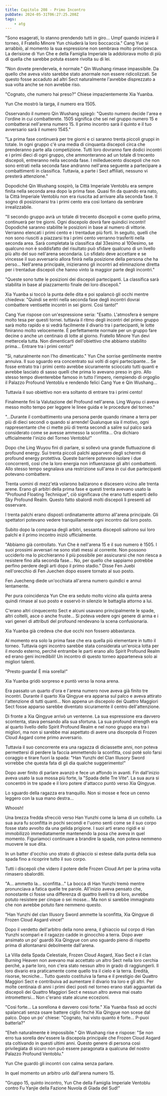 ```yaml
---
title: Capitolo 208 - Primo Incontro
pubDate: 2024-05-31T06:27:25.208Z
tags:
    - atg
---
```



"Sono esagerati, lo stanno prendendo tutti in giro... Umpf quando inizierà il torneo, il Fratello Minore Yun chiuderà la loro boccaccia."
Cang Yue si arrabbiò, al momento la sua espressione non sembrava molto principesca. La derisione di Yun Che e della Famiglia Imperiale la addolorava molto di più di quella che sarebbe potuta essere rivolta su di lei.


"Non dovete prendervela, è normale." Qin Wushang rimase impassibile. Da quello che aveva visto sarebbe stato anormale non essere ridicolizzati. Se questo fosse accaduto ad altri Sect naturalmente l'avrebbe disprezzato a sua volta anche se non avrebbe riso.


"Cognato, che numero hai preso?" Chiese impazientemente Xia Yuanba.


Yun Che mostrò la targa, il numero era 1505.


Osservando il numero Qin Wushang spiegò: "Questo numero decide l'area e l'ordine in cui combatterete. 1505 significa che sei nel gruppo numero 15 e combatterai nell'arena numero 15. Il primo incontro sarà il quinto e il tuo avversario sarà il numero 1545."


"La prima fase continuerà per tre giorni e ci saranno trenta piccoli gruppi in totale. In ogni gruppo c'è una media di cinquanta discepoli circa che prenderanno parte alla competizione. Tutti loro dovranno fare dodici incontri e i primi dieci di ogni gruppo, che ammonteranno ad un totale di trecento discepoli, entreranno nella seconda fase.
I milleduecento discepoli che non sono entrati nella seconda fase andranno nell'area seguente a partecipare a combattimenti in classifica. Tuttavia, a parte i Sect affiliati, nessuno vi presterà attenzione."


Dopodiché Qin Wushang sospirò, la Città Imperiale Ventoblu era sempre finita nella seconda area dopo la prima fase. Quasi fin da quando era nato, la Città Imperiale Ventoblu non era riuscita ad arrivare alla seconda fase. Il sogno di posizionarsi tra i primi cento era così lontano da sembrare irrealizzabile.


"Il secondo gruppo avrà un totale di trecento discepoli e come quello prima, continuerà per tre giorni. Ogni discepolo dovrà fare quindici incontri!
Dopodiché saranno stabilite le posizioni in base al numero di vittorie.
Verranno elencati i primi cento e i trentadue più forti. In seguito, quelli che non sono riusciti a piazzarsi tra i primi cento verranno trasferiti nella seconda area.
Sarà completata la classifica dal 33esimo al 100esimo, se qualcuno non è soddisfatto del risultato può sfidare qualcuno di un livello più alto del suo nell'arena secondaria. Lo sfidato deve accettare e se vincesse il suo avversario allora finirà nella posizione della persona che ha perso... Nell'arena principale, inizieranno gli incontri ad eliminazione diretta per i trentadue discepoli che hanno vinto la maggior parte degli incontri."


"Queste sono tutte le posizioni dei discepoli partecipanti. La classifica sarà stabilita in base al piazzamento finale dei loro discepoli."


Xia Yuanba si toccò la punta delle dita e poi spalancò gli occhi mentre chiedeva: "Quindi se entri nella seconda fase degli incontri dovrai combattere ventisette incontri in sei giorni. Così tanto!"


Cang Yue rispose con un'espressione seria: "Esatto. L'atmosfera è sempre molto tesa per questi tornei. tuttavia il ritmo degli incontri del primo gruppo sarà molto rapido e si vedrà facilmente il divario tra i partecipanti, le lotte finiranno molto velocemente. È perfettamente normale per un gruppo fare decine o anche un centinaio di lotte al giorno. Fratello Minore Yun devi mettercela tutta.
Non dimenticarti dell'obiettivo che abbiamo stabilito prima... Entrare tra i primi cento!"


"Sì, naturalmente non l'ho dimenticato." Yun Che sorrise gentilmente mentre annuiva. Il suo sguardo era concentrato sui volti di ogni partecipante... Se fosse entrato tra i primi cento avrebbe sicuramente scioccato tutti quanti e avrebbe lasciato di sasso quelli che prima lo avevano preso in giro. Allo stesso tempo diventerebbe famoso in tutto l'impero, riempiendo di orgoglio il Palazzo Profound Ventoblu e rendendo felici Cang Yue e Qin Wushang...


Tuttavia il suo obiettivo non era soltanto di entrare tra i primi cento!


Finalmente finì la Valutazione del Profound nell'arena. Ling Wuyou ci aveva messo molto tempo per leggere le linee guida e le procedure del torneo."


"...Durante il combattimento una persona perde quando rimane a terra per più di dieci secondi o quando si arrende! Qualunque sia il motivo, ogni rappresentante che ci mette più di trenta secondi a salire sul palco sarà considerato come se avesse ammesso la sconfitta... Ora dichiaro ufficialmente l'inizio del Torneo Ventoblu!"


Dopo che Ling Wuyou finì di parlare, si sollevò una grande fluttuazione di profound energy.
Sui trenta piccoli palchi apparvero degli schermi di profound energy protettiva. Queste barriere potevano isolare i due concorrenti, così che la loro energia non influenzasse gli altri combattenti. Allo stesso tempo segnalava una restrizione sull'area in cui due partecipanti potevano combattere.


Trenta uomini di mezz'età volarono balzarono e discesero vicino alle trenta arene. Erano gli arbitri della prima fase e questi trenta avevano usato la "Profound Floating Technique", ciò significava che erano tutti esperti dello Sky Profound Realm. Questo fatto sbalordì molti discepoli lì presenti ad osservare.


I trenta palchi erano disposti ordinatamente attorno all'arena principale. Gli spettatori potevano vedere tranquillamente ogni incontro dal loro posto.


Subito dopo la comparsa degli arbitri, sessanta discepoli salirono sui loro palchi e il primo incontro iniziò ufficialmente.


"Abbiamo già controllato. Yun Che è nell'arena 15 e il suo numero è 1505. I suoi prossimi avversari ne sono stati messi al corrente. Non possono ucciderlo ma lo picchieranno il più possibile per assicurarsi che non riesca a resistere fino alla seconda fase... No, per quello che sappiamo potrebbe perfino perdere degli arti dopo il primo stadio." Disse Fen Juebi nell'orecchio di Fen Juechen dopo essere tornato al suo posto.


Fen Juecheng diede un'occhiata all'arena numero quindici e annuì lentamente.


Per pura coincidenza Yun Che era seduto molto vicino alla quinta arena quindi rimase al suo posto e osservò in silenzio le battaglia attorno a lui.


C'erano altri cinquecento Sect e alcuni usavano principalmente le spade, altri coltelli, asce o anche fruste... Si poteva vedere ogni genere di arma e i vari generi di attributi del profound rendevano la scena confusionaria.


Xia Yuanba già credeva che due occhi non fossero abbastanza.


Al momento era solo la prima fase che era quella più elementare in tutto il torneo. Tuttavia ogni incontro sarebbe stata considerata un'eroica lotta per il mondo esterno, perché entrambe le parti erano allo Spirit Profound Realm ed erano geni incredibili! Un incontro di questo torneo apparteneva solo ai migliori talenti.


"Presto guarda! È mia sorella!"


Xia Yuanba gridò sorpreso e puntò verso la nona arena.


Era passato un quarto d'ora e l'arena numero nove aveva già finito tre incontri. Durante il quarto Xia Qingyue era apparsa sul palco e aveva attirato l'attenzione di tutti quanti... Non appena un discepolo dei Quattro Maggiori Sect fosse apparso sarebbe diventato sicuramente il centro dell'attenzione.


Di fronte a Xia Qingyue arrivò un ventenne. La sua espressione era davvero scontenta, stava pensando alla sua sfortuna. La sua profound strength era al quarto livello dello Spirit Profound Realm e nel nono gruppo era tra i migliori, ma non si sarebbe mai aspettato di avere una discepola di Frozen Cloud Asgard come primo avversario.


Tuttavia il suo concorrente era una ragazza di diciassette anni, non poteva permettersi di perdere la faccia ammettendo la sconfitta, così poté solo farsi coraggio e tirare fuori la spada: "Han Yunzhi del Clan Illusory Sword vorrebbe che questa fata di gli dia qualche suggerimento!"


Dopo aver finito di parlare avanzò e fece un affondo in avanti. Fin dall'inizio aveva usato la sua mossa più forte, la "Spada delle Tre Vite". La sua aura si concentrò in tre spade e il loro potere d'attacco puntò verso Xia Qingyue.


Lo sguardo della ragazza era tranquillo. Non si mosse e fece un cenno leggero con la sua mano destra...


Whoosh!


Una brezza fredda sfrecciò verso Han Yunzhi come la lama di un coltello. La sua aura fu sconfitta in pochi secondi e l'uomo sentì come se il suo corpo fosse stato avvolto da una gelida prigione. I suoi arti erano rigidi e si immobilizzò immediatamente mantenendo la posa che aveva in quel momento. Figuriamoci continuare a brandire la spada, non poteva nemmeno muovere le sue dita.


In un batter d'occhio uno strato di ghiaccio si estese dalla punta della sua spada fino a ricoprire tutto il suo corpo.


Tutti i discepoli che videro il potere delle Frozen Cloud Art per la prima volta rimasero sbalorditi.


"A... ammetto la... sconfitta..." La bocca di Han Yunzhi tremò mentre pronunciava a fatica quelle tre parole. All'inizio aveva pensato che, nonostante ci fosse una differenza di quattro livelli tra di loro, avrebbe potuto resistere per cinque o sei mosse... Ma non si sarebbe immaginato che non avrebbe potuto fare nemmeno questo.


"Han Yunzhi del clan Illusory Sword ammette la sconfitta, Xia Qingyue di Frozen Cloud Asgard vince!"


Dopo il verdetto dell'arbitro della nono arena, il ghiaccio sul corpo di Han Yunzhi scomparì e il ragazzo cadde in ginocchio a terra. Dopo aver ansimato un po' guardò Xia Qingyue con uno sguardo pieno di rispetto prima di allontanarsi debolmente dall'arena.


La Villa della Spada Celestiale, Frozen Cloud Asgard, Xiao Sect e il clan Burning Heaven non avevano mai accettato un altro Sect nella loro cerchia perché, a parte loro, non c'era stato nessun altro in grado di raggiungerli. Il loro divario era praticamente come quello tra il cielo e la terra. Eredità, risorse, tecniche... Tutto questo costituiva la fama e il prestigio dei Quattro Maggiori Sect e contribuiva ad aumentare il divario tra loro e gli altri. Per molte centinaia di anni i primi dieci posti nel torneo erano stati agguantati da discepoli dei Quattro Maggiori Sect e nessun altro aveva mai osato intromettersi...
Non c'erano state alcune eccezioni.


"Così forte... La sorellona è davvero così forte." Xia Yuanba fissò ad occhi spalancati senza osare battere ciglio finché Xia Qingyue non scese dal palco. Dopo un po' chiese: "Cognato, hai visto quanto è forte... P-puoi batterla?"


"Eheh naturalmente è impossibile." Qin Wushang rise e rispose: "Se non erro tua sorella dev'essere la discepola principale che Frozen Cloud Asgard sta coltivando in questi ultimi anni. Questo genere di persona così privilegiata di sicuro non può essere paragonata a qualcuna del nostro Palazzo Profound Ventoblu."


Yun Che guardò gli incontri con calma senza parlare.


In quel momento un arbitro urlò dall'arena numero 15.


"Gruppo 15, quinto incontro, Yun Che della Famiglia Imperiale Ventoblu contro Fu Yanjie della Fazione Nuvola di Giada del Sud!"
